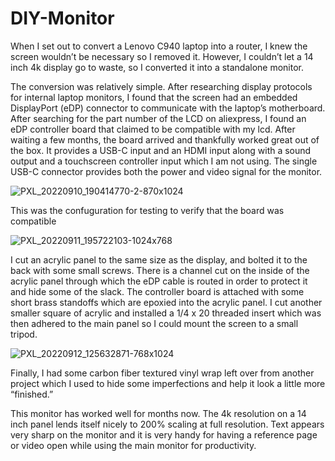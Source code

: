 # DIY-Monitor

When I set out to convert a Lenovo C940 laptop into a router, I knew the screen wouldn’t be necessary so I removed it. However, I couldn’t let a 14 inch 4k display go to waste, so I converted it into a standalone monitor.

The conversion was relatively simple. After researching display protocols for internal laptop monitors, I found that the screen had an embedded DisplayPort (eDP) connector to communicate with the laptop’s motherboard. After searching for the part number of the LCD on aliexpress, I found an eDP controller board that claimed to be compatible with my lcd. After waiting a few months, the board arrived and thankfully worked great out of the box. It provides a USB-C input and an HDMI input along with a sound output and a touchscreen controller input which I am not using. The single USB-C connector provides both the power and video signal for the monitor.

![PXL_20220910_190414770-2-870x1024](https://github.com/svolovar/DIY-Monitor/assets/72886129/5f2ff474-dc44-41e5-8dc5-60cdb1164de2)

This was the confuguration for testing to verify that the board was compatible


![PXL_20220911_195722103-1024x768](https://github.com/svolovar/DIY-Monitor/assets/72886129/cd793a71-c42a-4b81-8c4b-0f914710973f)

I cut an acrylic panel to the same size as the display, and bolted it to the back with some small screws. There is a channel cut on the inside of the acrylic panel through which the eDP cable is routed in order to protect it and hide some of the slack. The controller board is attached with some short brass standoffs which are epoxied into the acrylic panel. I cut another smaller square of acrylic and installed a 1/4 x 20 threaded insert which was then adhered to the main panel so I could mount the screen to a small tripod. 


![PXL_20220912_125632871-768x1024](https://github.com/svolovar/DIY-Monitor/assets/72886129/d9fa091f-0a39-4c91-8cd9-ad1840190299)

Finally, I had some carbon fiber textured vinyl wrap left over from another project which I used to hide some imperfections and help it look a little more “finished.”


This monitor has worked well for months now. The 4k resolution on a 14 inch panel lends itself nicely to 200% scaling at full resolution. Text appears very sharp on the monitor and it is very handy for having a reference page or video open while using the main monitor for productivity.
